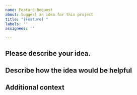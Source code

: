 ```yaml
---
name: Feature Request
about: Suggest an idea for this project
title: "[Feature] "
labels: ''
assignees: ''

---
```


## Please describe your idea.
<!-- A clear and concise description of what the feature would do. -->

## Describe how the idea would be helpful
<!-- A clear and concise description of how the feature would be helpful to users. -->

## Additional context
<!-- Add any other context or screenshots about the feature request here. -->

